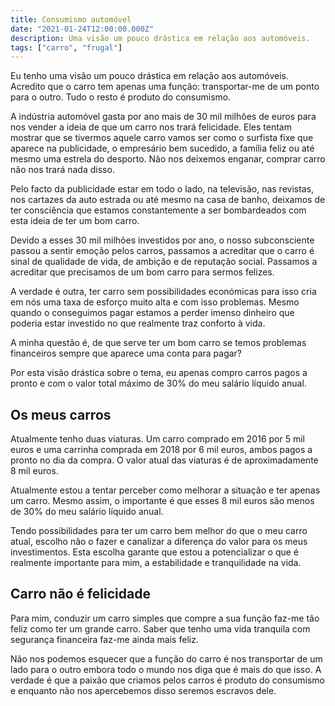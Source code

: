 ```yaml
---
title: Consumismo automóvel
date: "2021-01-24T12:00:00.000Z"
description: Uma visão um pouco drástica em relação aos automóveis.
tags: ["carro", "frugal"]
---
```


Eu tenho uma visão um pouco drástica em relação aos automóveis. Acredito que o carro tem apenas uma função: transportar-me de um ponto para o outro. Tudo o resto é produto do consumismo.

A indústria automóvel gasta por ano mais de 30 mil milhões de euros para nos vender a ideia de que um carro nos trará felicidade. Eles tentam mostrar que se tivermos aquele carro vamos ser como o surfista fixe que aparece na publicidade, o empresário bem sucedido, a família feliz ou até mesmo uma estrela do desporto. Não nos deixemos enganar, comprar carro não nos trará nada disso.

Pelo facto da publicidade estar em todo o lado, na televisão, nas revistas, nos cartazes da auto estrada ou até mesmo na casa de banho, deixamos de ter consciência que estamos constantemente a ser bombardeados com esta ideia de ter um bom carro.

Devido a esses 30 mil milhões investidos por ano, o nosso subconsciente passou a sentir emoção pelos carros, passamos a acreditar que o carro é sinal de qualidade de vida, de ambição e de reputação social. Passamos a acreditar que precisamos de um bom carro para sermos felizes.

A verdade é outra, ter carro sem possibilidades económicas para isso cria em nós uma taxa de esforço muito alta e com isso problemas. Mesmo quando o conseguimos pagar estamos a perder imenso dinheiro que poderia estar investido no que realmente traz conforto à vida.

A minha questão é, de que serve ter um bom carro se temos problemas financeiros sempre que aparece uma conta para pagar?

Por esta visão drástica sobre o tema, eu apenas compro carros pagos a pronto e com o valor total máximo de 30% do meu salário líquido anual.

## Os meus carros
Atualmente tenho duas viaturas. Um carro comprado em 2016 por 5 mil euros e uma carrinha comprada em 2018 por 6 mil euros, ambos pagos a pronto no dia da compra.
O valor atual das viaturas é de aproximadamente 8 mil euros.

Atualmente estou a tentar perceber como melhorar a situação e ter apenas um carro. Mesmo assim, o importante é que esses 8 mil euros são menos de 30% do meu salário líquido anual.

Tendo possibilidades para ter um carro bem melhor do que o meu carro atual, escolho não o fazer e canalizar a diferença do valor para os meus investimentos. Esta escolha garante que estou a potencializar o que é realmente importante para mim, a estabilidade e tranquilidade na vida.

## Carro não é felicidade
Para mim, conduzir um carro simples que compre a sua função faz-me tão feliz como ter um grande carro. Saber que tenho uma vida tranquila com segurança financeira faz-me ainda mais feliz.

Não nos podemos esquecer que a função do carro é nos transportar de um lado para o outro embora todo o mundo nos diga que é mais do que isso. A verdade é que a paixão que criamos pelos carros é produto do consumismo e enquanto não nos apercebemos disso seremos escravos dele.

